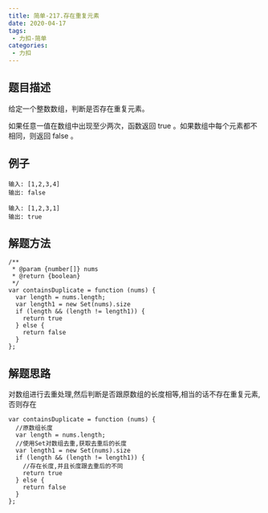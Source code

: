 ```yaml
---
title: 简单-217.存在重复元素
date: 2020-04-17
tags:
 - 力扣-简单
categories: 
 - 力扣
---
```

## 题目描述
给定一个整数数组，判断是否存在重复元素。

如果任意一值在数组中出现至少两次，函数返回 true 。如果数组中每个元素都不相同，则返回 false 。
## 例子
```
输入: [1,2,3,4]
输出: false
```
```
输入: [1,2,3,1]
输出: true
```
## 解题方法

```
/**
 * @param {number[]} nums
 * @return {boolean}
 */
var containsDuplicate = function (nums) {
  var length = nums.length;
  var length1 = new Set(nums).size
  if (length && (length != length1)) {
    return true
  } else {
    return false
  }
};
```
## 解题思路
对数组进行去重处理,然后判断是否跟原数组的长度相等,相当的话不存在重复元素,否则存在
```
var containsDuplicate = function (nums) {
  //原数组长度
  var length = nums.length;
  //使用Set对数组去重,获取去重后的长度
  var length1 = new Set(nums).size
  if (length && (length != length1)) {
    //存在长度,并且长度跟去重后的不同
    return true
  } else {
    return false
  }
};
```